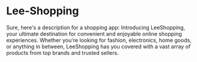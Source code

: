 # Lee-Shopping
 Sure, here's a description for a shopping app:  Introducing LeeShopping, your ultimate destination for convenient and enjoyable online shopping experiences. Whether you're looking for fashion, electronics, home goods, or anything in between, LeeShopping has you covered with a vast array of products from top brands and trusted sellers.
